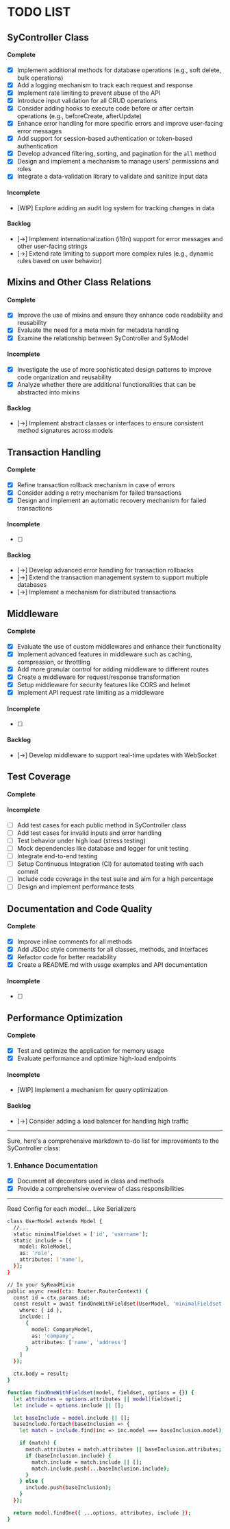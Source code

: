 # TODO LIST

## **SyController Class**

#### Complete

- [x] Implement additional methods for database operations (e.g., soft delete, bulk operations)
- [x] Add a logging mechanism to track each request and response
- [x] Implement rate limiting to prevent abuse of the API
- [x] Introduce input validation for all CRUD operations
- [x] Consider adding hooks to execute code before or after certain operations (e.g., beforeCreate, afterUpdate)
- [x] Enhance error handling for more specific errors and improve user-facing error messages
- [x] Add support for session-based authentication or token-based authentication
- [x] Develop advanced filtering, sorting, and pagination for the `all` method
- [x] Design and implement a mechanism to manage users' permissions and roles
- [x] Integrate a data-validation library to validate and sanitize input data

#### Incomplete

- [WIP] Explore adding an audit log system for tracking changes in data

#### Backlog

- [->] Implement internationalization (i18n) support for error messages and other user-facing strings
- [->] Extend rate limiting to support more complex rules (e.g., dynamic rules based on user behavior)

##

## **Mixins and Other Class Relations**

#### Complete

- [x] Improve the use of mixins and ensure they enhance code readability and reusability
- [x] Evaluate the need for a meta mixin for metadata handling
- [x] Examine the relationship between SyController and SyModel

#### Incomplete

- [x] Investigate the use of more sophisticated design patterns to improve code organization and reusability
- [x] Analyze whether there are additional functionalities that can be abstracted into mixins

#### Backlog

- [->] Implement abstract classes or interfaces to ensure consistent method signatures across models

##

## **Transaction Handling**

#### Complete

- [x] Refine transaction rollback mechanism in case of errors
- [x] Consider adding a retry mechanism for failed transactions
- [x] Design and implement an automatic recovery mechanism for failed transactions

#### Incomplete

- [ ]

#### Backlog

- [->] Develop advanced error handling for transaction rollbacks
- [->] Extend the transaction management system to support multiple databases
- [->] Implement a mechanism for distributed transactions

##

## **Middleware**

#### Complete

- [x] Evaluate the use of custom middlewares and enhance their functionality
- [x] Implement advanced features in middleware such as caching, compression, or throttling
- [x] Add more granular control for adding middleware to different routes
- [x] Create a middleware for request/response transformation
- [x] Setup middleware for security features like CORS and helmet
- [x] Implement API request rate limiting as a middleware

#### Incomplete

- [ ]

#### Backlog

- [->] Develop middleware to support real-time updates with WebSocket

##

## **Test Coverage**

#### Complete

#### Incomplete

- [ ] Add test cases for each public method in SyController class
- [ ] Add test cases for invalid inputs and error handling
- [ ] Test behavior under high load (stress testing)
- [ ] Mock dependencies like database and logger for unit testing
- [ ] Integrate end-to-end testing
- [ ] Setup Continuous Integration (CI) for automated testing with each commit
- [ ] Include code coverage in the test suite and aim for a high percentage
- [ ] Design and implement performance tests

##

## **Documentation and Code Quality**

#### Complete

- [x] Improve inline comments for all methods
- [x] Add JSDoc style comments for all classes, methods, and interfaces
- [x] Refactor code for better readability
- [x] Create a README.md with usage examples and API documentation

#### Incomplete

- [ ]

##

## **Performance Optimization**

#### Complete

- [x] Test and optimize the application for memory usage
- [x] Evaluate performance and optimize high-load endpoints

#### Incomplete

- [WIP] Implement a mechanism for query optimization

#### Backlog

- [->] Consider adding a load balancer for handling high traffic

---

Sure, here's a comprehensive markdown to-do list for improvements to the SyController class:

### 1. Enhance Documentation

- [x] Document all decorators used in class and methods
- [x] Provide a comprehensive overview of class responsibilities

---

Read Config for each model... Like Serializers

```bash
class UserModel extends Model {
  //...
  static minimalFieldset = ['id', 'username'];
  static include = [{
    model: RoleModel,
    as: 'role',
    attributes: ['name'],
  }];
}

// In your SyReadMixin
public async read(ctx: Router.RouterContext) {
  const id = ctx.params.id;
  const result = await findOneWithFieldset(UserModel, 'minimalFieldset', {
    where: { id },
    include: [
      {
        model: CompanyModel,
        as: 'company',
        attributes: ['name', 'address']
      }
    ]
  });

  ctx.body = result;
}

function findOneWithFieldset(model, fieldset, options = {}) {
  let attributes = options.attributes || model[fieldset];
  let include = options.include || [];

  let baseInclude = model.include || [];
  baseInclude.forEach(baseInclusion => {
    let match = include.find(inc => inc.model === baseInclusion.model);

    if (match) {
      match.attributes = match.attributes || baseInclusion.attributes;
      if (baseInclusion.include) {
        match.include = match.include || [];
        match.include.push(...baseInclusion.include);
      }
    } else {
      include.push(baseInclusion);
    }
  });

  return model.findOne({ ...options, attributes, include });
}



```
